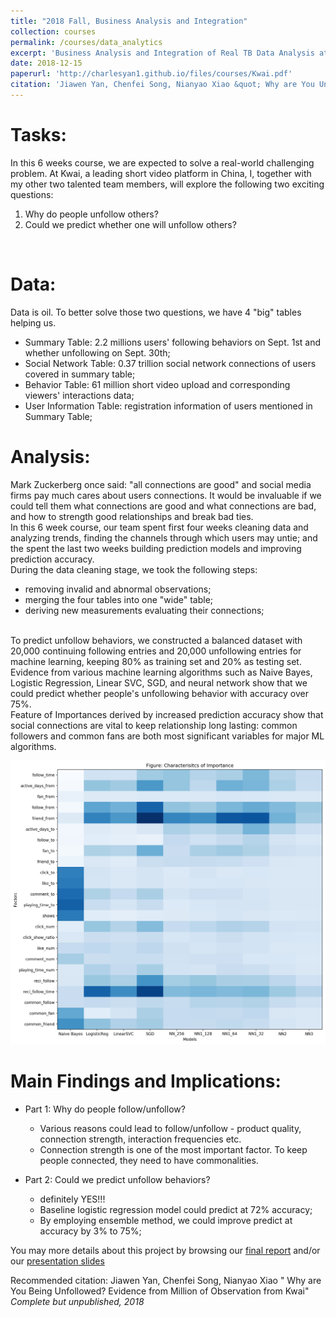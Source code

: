 ```yaml
---
title: "2018 Fall, Business Analysis and Integration"
collection: courses
permalink: /courses/data_analytics
excerpt: 'Business Analysis and Integration of Real TB Data Analysis at [Kwai](https://www.kuaishou.com)'
date: 2018-12-15
paperurl: 'http://charlesyan1.github.io/files/courses/Kwai.pdf'
citation: 'Jiawen Yan, Chenfei Song, Nianyao Xiao &quot; Why are You Unfollowed? Evidence from Short Video Platform Kwai&quot; <i>Complete but unpublished paper, 2018</i>'
---
```



Tasks: 
=====
In this 6 weeks course, we are expected to solve a real-world challenging problem. At Kwai, a leading short video platform in China, I, together with my other two talented team members, will explore the following two exciting questions:
1. Why do people unfollow others? 
2. Could we predict whether one will unfollow others? 
<br>

Data:
=====
Data is oil. To better solve those two questions, we have 4 "big" tables helping us. 
* Summary Table: 2.2 millions users' following behaviors on Sept. 1st and whether unfollowing on Sept. 30th; 
* Social Network Table: 0.37 trillion social network connections of users covered in summary table; 
* Behavior Table: 61 million short video upload and corresponding viewers' interactions data;
* User Information Table: registration information of users mentioned in Summary Table;

Analysis:
=====
Mark Zuckerberg once said: "all connections are good" and social media firms pay much cares about users connections. It would be invaluable if we could tell them what connections are good and what connections are bad, and how to strength good relationships and break bad ties. 
<br>
In this 6 week course, our team spent first four weeks cleaning data and analyzing trends, finding the channels through which users may untie; and the spent the last two weeks building prediction models and  improving prediction accuracy. 
<br>
During the data cleaning stage, we took the following steps:
* removing invalid and abnormal observations;
* merging the four tables into one "wide" table; 
* deriving new measurements evaluating their connections;
<br> 
To predict unfollow behaviors, we constructed a balanced dataset with 20,000 continuing following entries and 20,000 unfollowing entries for machine learning, keeping 80% as training set and 20% as testing set. Evidence from various machine learning algorithms such as Naive Bayes, Logistic Regression, Linear SVC, SGD, and neural network show that we could predict whether people's unfollowing behavior with accuracy over 75%. 
<br>
Feature of Importances derived by increased prediction accuracy show that social connections are vital to keep relationship long lasting: common followers and common fans are both most significant variables for major ML algorithms. 

![feature of importance](/images/courses/FI_2.png)
<br>

Main Findings and Implications: 
=====
* Part 1: Why do people follow/unfollow?
	* Various reasons could lead to follow/unfollow - product quality, connection strength, interaction frequencies etc.
	* Connection strength is one of the most important factor. To keep people connected, they need to have commonalities. 

* Part 2: Could we predict unfollow behaviors?
	* definitely YES!!!
	* Baseline logistic regression model could predict at 72% accuracy; 
	* By employing ensemble method, we could improve predict at accuracy by 3% to 75%; 

You may more details about this project by browsing our [final report](http://charlesyan1.github.io/files/courses/Kwai.pdf) and/or our [presentation slides](http://charlesyan1.github.io/files/courses/Kwai_PPT.pdf)

Recommended citation: Jiawen Yan, Chenfei Song, Nianyao Xiao &quot; Why are You Being Unfollowed? Evidence from Million of Observation from Kwai&quot; <i>Complete but unpublished, 2018</i>









